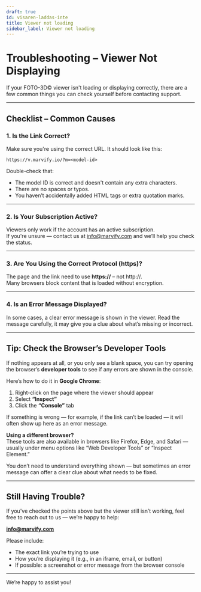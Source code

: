 ```yaml
---
draft: true
id: visaren-laddas-inte
title: Viewer not loading
sidebar_label: Viewer not loading
---
```

# Troubleshooting – Viewer Not Displaying

If your FOTO-3D© viewer isn't loading or displaying correctly, there are a few common things you can check yourself before contacting support.

---

## Checklist – Common Causes

### 1. **Is the Link Correct?**
Make sure you're using the correct URL. It should look like this:

```
https://v.marvify.io/?m=<model-id>
```

Double-check that:
- The model ID is correct and doesn't contain any extra characters.
- There are no spaces or typos.
- You haven’t accidentally added HTML tags or extra quotation marks.

---

### 2. **Is Your Subscription Active?**
Viewers only work if the account has an active subscription.  
If you're unsure — contact us at [info@marvify.com](mailto:info@marvify.com) and we’ll help you check the status.

---

### 3. **Are You Using the Correct Protocol (https)?**
The page and the link need to use **https://** – not http://.  
Many browsers block content that is loaded without encryption.

---

### 4. **Is an Error Message Displayed?**
In some cases, a clear error message is shown in the viewer. Read the message carefully, it may give you a clue about what’s missing or incorrect.

---

## Tip: Check the Browser’s Developer Tools

If nothing appears at all, or you only see a blank space, you can try opening the browser’s **developer tools** to see if any errors are shown in the console.

Here’s how to do it in **Google Chrome**:

1. Right-click on the page where the viewer should appear
2. Select **“Inspect”**
3. Click the **“Console”** tab

If something is wrong — for example, if the link can’t be loaded — it will often show up here as an error message.

**Using a different browser?**  
These tools are also available in browsers like Firefox, Edge, and Safari — usually under menu options like “Web Developer Tools” or “Inspect Element.”

You don’t need to understand everything shown — but sometimes an error message can offer a clear clue about what needs to be fixed.

---

## Still Having Trouble?

If you've checked the points above but the viewer still isn’t working, feel free to reach out to us — we’re happy to help:

**[info@marvify.com](mailto:info@marvify.com)**

Please include:
- The exact link you’re trying to use
- How you’re displaying it (e.g., in an iframe, email, or button)
- If possible: a screenshot or error message from the browser console

---

We’re happy to assist you!


